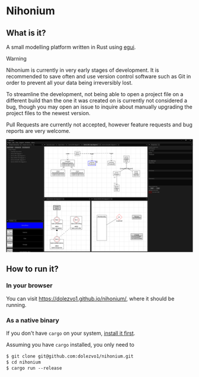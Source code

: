 # Nihonium

## What is it?

A small modelling platform written in Rust using [egui](https://github.com/emilk/egui).

> [!WARNING]
> Nihonium is currently in very early stages of development. It is recommended to save often and use version control software such as Git in order to prevent all your data being irreversibly lost.
>
> To streamline the development, not being able to open a project file on a different build than the one it was created on is currently not considered a bug, though you may open an issue to inquire about manually upgrading the project files to the newest version.
>
> Pull Requests are currently not accepted, however feature requests and bug reports are very welcome.

![](screenshot.png)

## How to run it?

### In your browser

You can visit https://dolezvo1.github.io/nihonium/, where it should be running.

### As a native binary

If you don't have `cargo` on your system, [install it first](https://rustup.rs/).

Assuming you have `cargo` installed, you only need to

```shell
$ git clone git@github.com:dolezvo1/nihonium.git
$ cd nihonium
$ cargo run --release
```
